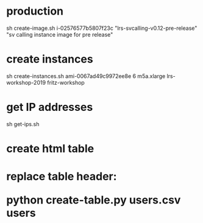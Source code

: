 # production
sh create-image.sh i-02576577b5807f23c "lrs-svcalling-v0.12-pre-release" "sv calling instance image for  pre release"

# create instances
sh create-instances.sh ami-0067ad49c9972ee8e 6 m5a.xlarge lrs-workshop-2019 fritz-workshop

# get IP addresses
sh get-ips.sh 

# create html table
# replace table header: <table id="example" class="display" style="width:100%" cellpadding="3px">
python create-table.py users.csv users
